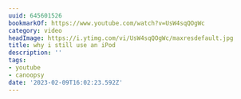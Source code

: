 ```yaml
---
uuid: 645601526
bookmarkOf: https://www.youtube.com/watch?v=UsW4sqQOgWc
category: video
headImage: https://i.ytimg.com/vi/UsW4sqQOgWc/maxresdefault.jpg
title: why i still use an iPod
description: ''
tags:
- youtube
- canoopsy
date: '2023-02-09T16:02:23.592Z'
---
```



